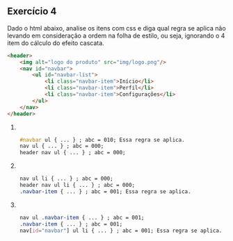 ## Exercício 4

Dado o html abaixo, analise os itens com css e diga qual regra se aplica não levando em consideração a ordem na folha de estilo, ou seja, ignorando o 4 item do cálculo do efeito cascata.

```html
<header>
	<img alt="logo do produto" src="img/logo.png"/>
	<nav id="navbar">
		<ul id="navbar-list">
			<li class="navbar-item">Início</li>
			<li class="navbar-item">Perfil</li>
			<li class="navbar-item">Configurações</li>
		</ul>
	</nav>
</header>
```

1. 
```css
	#navbar ul { ... } ; abc = 010; Essa regra se aplica.
	nav ul { ... } ; abc = 000;
	header nav ul { ... } ; abc = 000;
```

2.
```css
	nav ul li { ... } ; abc = 000;
	header nav ul li { ... } ; abc = 000;
	.navbar-item { ... } ; abc = 001; Essa regra se aplica.
```

3.
```css
	nav ul .navbar-item { ... } ; abc = 001;
	.navbar-item { ... } ; abc = 001; 
	nav[id="navbar"] ul li { ... } ; abc = 001; Essa regra se aplica.
```
